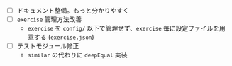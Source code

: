 - [ ] ドキュメント整備。もっと分かりやすく
- [ ] `exercise` 管理方法改善
  - `exercise` を `config/` 以下で管理せず、`exercise` 毎に設定ファイルを用意する (`exercise.json`)
- [ ] テストモジュール修正
  - `similar` の代わりに `deepEqual` 実装
